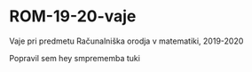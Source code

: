 # ROM-19-20-vaje
Vaje pri predmetu Računalniška orodja v matematiki, 2019-2020

Popravil sem
hey
smprememba tuki
